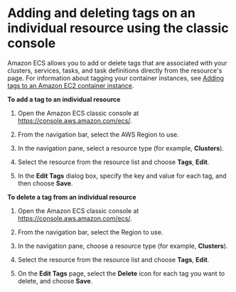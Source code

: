 # Adding and deleting tags on an individual resource using the classic console<a name="adding-or-deleting-tags-classic"></a>

Amazon ECS allows you to add or delete tags that are associated with your clusters, services, tasks, and task definitions directly from the resource's page\. For information about tagging your container instances, see [Adding tags to an Amazon EC2 container instance](ecs-using-tags.md#instance-details-tags)\.

**To add a tag to an individual resource**

1. Open the Amazon ECS classic console at [https://console\.aws\.amazon\.com/ecs/](https://console.aws.amazon.com/ecs/)\.

1. From the navigation bar, select the AWS Region to use\.

1. In the navigation pane, select a resource type \(for example, **Clusters**\)\.

1. Select the resource from the resource list and choose **Tags**, **Edit**\.

1. In the **Edit Tags** dialog box, specify the key and value for each tag, and then choose **Save**\.

**To delete a tag from an individual resource**

1. Open the Amazon ECS classic console at [https://console\.aws\.amazon\.com/ecs/](https://console.aws.amazon.com/ecs/)\.

1. From the navigation bar, select the Region to use\.

1. In the navigation pane, choose a resource type \(for example, **Clusters**\)\.

1. Select the resource from the resource list and choose **Tags**, **Edit**\.

1. On the **Edit Tags** page, select the **Delete** icon for each tag you want to delete, and choose **Save**\.
